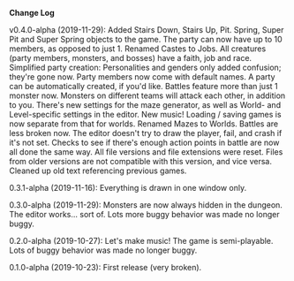 **Change Log**

v0.4.0-alpha (2019-11-29): Added Stairs Down, Stairs Up, Pit. Spring, Super Pit and Super Spring objects to the game. The party can now have up to 10 members, as opposed to just 1. Renamed Castes to Jobs. All creatures (party members, monsters, and bosses) have a faith, job and race. Simplified party creation: Personalities and genders only added confusion; they're gone now. Party members now come with default names. A party can be automatically created, if you'd like. Battles feature more than just 1 monster now. Monsters on different teams will attack each other, in addition to you. There's new settings for the maze generator, as well as World- and Level-specific settings in the editor. New music! Loading / saving games is now separate from that for worlds. Renamed Mazes to Worlds. Battles are less broken now. The editor doesn't try to draw the player, fail, and crash if it's not set. Checks to see if there's enough action points in battle are now all done the same way. All file versions and file extensions were reset. Files from older versions are not compatible with this version, and vice versa. Cleaned up old text referencing previous games.

0.3.1-alpha (2019-11-16): Everything is drawn in one window only.

0.3.0-alpha (2019-11-29): Monsters are now always hidden in the dungeon. The editor works... sort of. Lots more buggy behavior was made no longer buggy.

0.2.0-alpha (2019-10-27): Let's make music! The game is semi-playable. Lots of buggy behavior was made no longer buggy.

0.1.0-alpha (2019-10-23): First release (very broken).